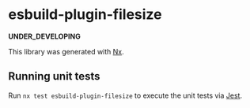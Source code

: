 # esbuild-plugin-filesize

**UNDER_DEVELOPING**

This library was generated with [Nx](https://nx.dev).

## Running unit tests

Run `nx test esbuild-plugin-filesize` to execute the unit tests via [Jest](https://jestjs.io).

